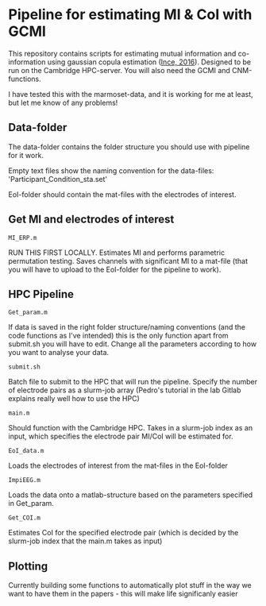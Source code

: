 Pipeline for estimating MI & CoI with GCMI
=====================================================
This repository contains scripts for estimating mutual information and co-information using gaussian copula estimation ([Ince, 2016](https://onlinelibrary.wiley.com/doi/full/10.1002/hbm.23471)). Designed to be run on the Cambridge HPC-server. You will also need the GCMI and CNM-functions. 

I have tested this with the marmoset-data, and it is working for me at least, but let me know of any problems!

Data-folder
----------------------------

The data-folder contains the folder structure you should use with pipeline for it work. 

Empty text files show the naming convention for the data-files: 'Participant_Condition_sta.set'

EoI-folder should contain the mat-files with the electrodes of interest. 


Get MI and electrodes of interest
----------------------------
```
MI_ERP.m
```
RUN THIS FIRST LOCALLY. Estimates MI and performs parametric permutation testing. Saves channels with significant MI to a mat-file (that you will have to upload to the EoI-folder for the pipeline to work).

HPC Pipeline
----------------------------
```
Get_param.m
```
If data is saved in the right folder structure/naming conventions (and the code functions as I've intended) this is the only function apart from submit.sh you will have to edit. Change all the parameters according to how you want to analyse your data.

```
submit.sh
```
Batch file to submit to the HPC that will run the pipeline. Specify the number of electrode pairs as a slurm-job array (Pedro's tutorial in the lab Gitlab explains really well how to use the HPC)
```
main.m
```
Should function with the Cambridge HPC. Takes in a slurm-job index as an input, which specifies the electrode pair MI/CoI will be estimated for.

```
EoI_data.m
```
Loads the electrodes of interest from the mat-files in the EoI-folder

```
ImpiEEG.m
```
Loads the data onto a matlab-structure based on the parameters specified in Get_param.

```
Get_COI.m
```
Estimates CoI for the specified electrode pair (which is decided by the slurm-job index that the main.m takes as input)


Plotting
----------------------------

Currently building some functions to automatically plot stuff in the way we want to have them in the papers - this will make life significanly easier
